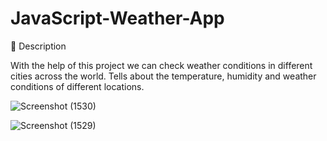# JavaScript-Weather-App
📝 Description

With the help of this project we can check weather conditions in different cities across the world.
Tells about the temperature, humidity and weather conditions of different locations.

![Screenshot (1530)](https://github.com/Jaya129/JavaScript-Weather-App/assets/72162683/ac4865d5-731b-42d2-8397-4b10d2e7356b)



![Screenshot (1529)](https://github.com/Jaya129/JavaScript-Weather-App/assets/72162683/2d68a2e1-f339-4f8d-b15a-21db82dd66e3)
